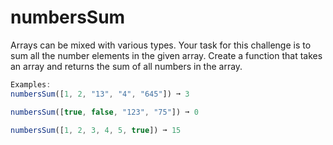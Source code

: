 # numbersSum

Arrays can be mixed with various types. Your task for this challenge is to sum all the number elements in the given array. Create a function that takes an array and returns the sum of all numbers in the array.

```js
Examples:
numbersSum([1, 2, "13", "4", "645"]) ➞ 3

numbersSum([true, false, "123", "75"]) ➞ 0

numbersSum([1, 2, 3, 4, 5, true]) ➞ 15
```